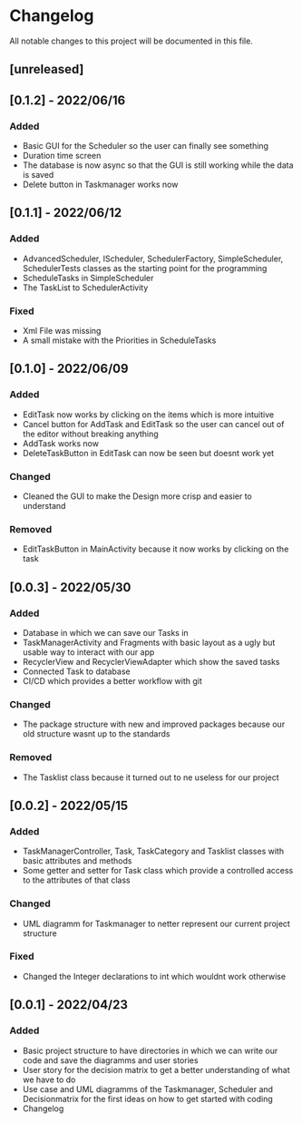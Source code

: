 # Changelog
All notable changes to this project will be documented in this file.

## [unreleased]

## [0.1.2] - 2022/06/16

### Added
- Basic GUI for the Scheduler so the user can finally see something
- Duration time screen
- The database is now async so that the GUI is still working while the data is saved
- Delete button in Taskmanager works now


## [0.1.1] - 2022/06/12

### Added
- AdvancedScheduler, IScheduler, SchedulerFactory, SimpleScheduler, SchedulerTests classes as the starting point for the programming
- ScheduleTasks in SimpleScheduler
- The TaskList to SchedulerActivity

### Fixed
- Xml File was missing
- A small mistake with the Priorities in ScheduleTasks


## [0.1.0] - 2022/06/09

### Added
- EditTask now works by clicking on the items which is more intuitive
- Cancel button for AddTask and EditTask so the user can cancel out of the editor without breaking anything
- AddTask works now
- DeleteTaskButton in EditTask can now be seen but doesnt work yet

### Changed
- Cleaned the GUI to make the Design more crisp and easier to understand

### Removed
- EditTaskButton in MainActivity because it now works by clicking on the task


## [0.0.3] - 2022/05/30

### Added
- Database in which we can save our Tasks in
- TaskManagerActivity and Fragments with basic layout as a ugly but usable way to interact with our app
- RecyclerView and RecyclerViewAdapter which show the saved tasks
- Connected Task to database
- CI/CD which provides a better workflow with git

### Changed
- The package structure with new and improved packages because our old structure wasnt up to the standards

### Removed
- The Tasklist class because it turned out to ne useless for our project


## [0.0.2] - 2022/05/15

### Added
- TaskManagerController, Task, TaskCategory and Tasklist classes with basic attributes and methods
- Some getter and setter for Task class which provide a controlled access to the attributes of that class

### Changed
- UML diagramm for Taskmanager to netter represent our current project structure

### Fixed
- Changed the Integer declarations to int which wouldnt work otherwise


## [0.0.1] - 2022/04/23

### Added
- Basic project structure to have directories in which we can write our code and save the diagramms and user stories
- User story for the decision matrix to get a better understanding of what we have to do
- Use case and UML diagramms of the Taskmanager, Scheduler and Decisionmatrix for the first ideas on how to get started with coding 
- Changelog
